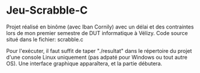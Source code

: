 # Jeu-Scrabble-C

Projet réalisé en binôme (avec Iban Cornily) avec un délai et des contraintes lors de mon premier semestre de DUT informatique à Vélizy.
Code source situé dans le fichier: scrabble.c

Pour l'exécuter, il faut suffit de taper "./resultat" dans le répertoire du projet d'une console Linux uniquement (pas adpaté pour Windows ou tout autre OS).
Une interface graphique apparaîtera, et la partie débutera.
